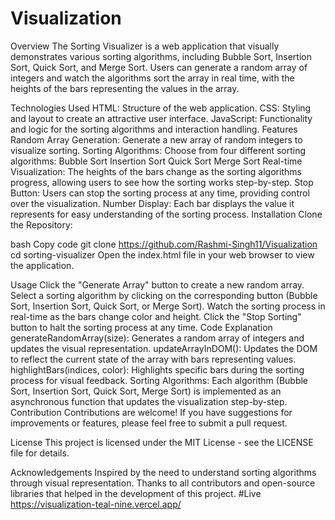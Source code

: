 # Visualization
Overview
The Sorting Visualizer is a web application that visually demonstrates various sorting algorithms, including Bubble Sort, Insertion Sort, Quick Sort, and Merge Sort. Users can generate a random array of integers and watch the algorithms sort the array in real time, with the heights of the bars representing the values in the array.

Technologies Used
HTML: Structure of the web application.
CSS: Styling and layout to create an attractive user interface.
JavaScript: Functionality and logic for the sorting algorithms and interaction handling.
Features
Random Array Generation: Generate a new array of random integers to visualize sorting.
Sorting Algorithms: Choose from four different sorting algorithms:
Bubble Sort
Insertion Sort
Quick Sort
Merge Sort
Real-time Visualization: The heights of the bars change as the sorting algorithms progress, allowing users to see how the sorting works step-by-step.
Stop Button: Users can stop the sorting process at any time, providing control over the visualization.
Number Display: Each bar displays the value it represents for easy understanding of the sorting process.
Installation
Clone the Repository:

bash
Copy code
git clone https://github.com/Rashmi-Singh11/Visualization
cd sorting-visualizer
Open the index.html file in your web browser to view the application.

Usage
Click the "Generate Array" button to create a new random array.
Select a sorting algorithm by clicking on the corresponding button (Bubble Sort, Insertion Sort, Quick Sort, or Merge Sort).
Watch the sorting process in real-time as the bars change color and height.
Click the "Stop Sorting" button to halt the sorting process at any time.
Code Explanation
generateRandomArray(size): Generates a random array of integers and updates the visual representation.
updateArrayInDOM(): Updates the DOM to reflect the current state of the array with bars representing values.
highlightBars(indices, color): Highlights specific bars during the sorting process for visual feedback.
Sorting Algorithms: Each algorithm (Bubble Sort, Insertion Sort, Quick Sort, Merge Sort) is implemented as an asynchronous function that updates the visualization step-by-step.
Contribution
Contributions are welcome! If you have suggestions for improvements or features, please feel free to submit a pull request.

License
This project is licensed under the MIT License - see the LICENSE file for details.

Acknowledgements
Inspired by the need to understand sorting algorithms through visual representation.
Thanks to all contributors and open-source libraries that helped in the development of this project.
#Live
https://visualization-teal-nine.vercel.app/
